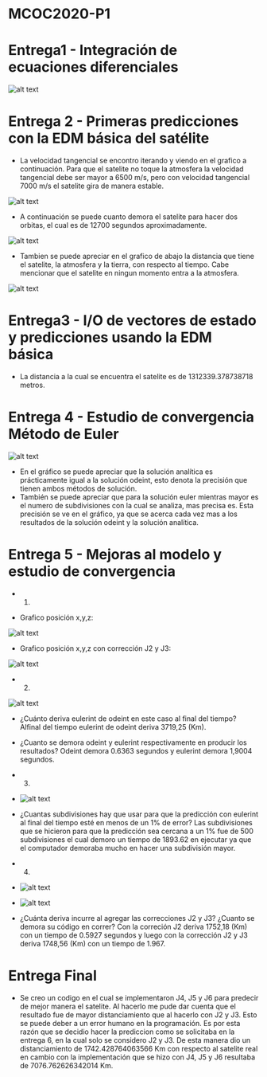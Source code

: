 # MCOC2020-P1
# Entrega1 - Integración de ecuaciones diferenciales

![alt text](https://github.com/jmbarriga1/MCOC2020-P1/blob/master/Entrega%201/graphic_balistica.png?raw=true)

# Entrega 2 - Primeras predicciones con la EDM básica del satélite

* La velocidad tangencial se encontro iterando y viendo en el grafico a continuación. Para que el satelite no toque la atmosfera la velocidad tangencial debe ser mayor a 6500 m/s, pero con velocidad tangencial 7000 m/s el satelite gira de manera estable.

![alt text](https://github.com/jmbarriga1/MCOC2020-P1/blob/master/Entrega%202/Velocidad%20tangencial%20en%20la%20cual%20esta%20estable%20y%20no%20toca%20la%20orbita.png?raw=true)

* A continuación se puede cuanto demora el satelite para hacer dos orbitas, el cual es de 12700 segundos aproximadamente.

![alt text](https://github.com/jmbarriga1/MCOC2020-P1/blob/master/Entrega%202/Distancia%20satelite%20respecto%20al%20tiempo%20para%20dos%20orbitas.png?raw=true)

* Tambien se puede apreciar  en el grafico de abajo la distancia que tiene el satelite, la atmosfera y la tierra, con respecto al tiempo. Cabe mencionar que el satelite en ningun momento entra a la atmosfera.

![alt text](https://github.com/jmbarriga1/MCOC2020-P1/blob/master/Entrega%202/Distancia%20satelite%2C%20tierra%20y%20orbita%20respecto%20al%20tiempo.png?raw=true)

# Entrega3 - I/O de vectores de estado y predicciones usando la EDM básica

* La distancia a la cual se encuentra el satelite es de 1312339.378738718 metros.

# Entrega 4 - Estudio de convergencia Método de Euler

![alt text](https://github.com/jmbarriga1/MCOC2020-P1/blob/master/Entrega%204/graphic_entrega4.png?raw=true)

* En el gráfico se puede apreciar que la solución analítica es prácticamente igual a la solución odeint, esto denota la precisión que tienen ambos métodos de solución.
* También se puede apreciar que para la solución euler mientras mayor es el numero de subdivisiones con la cual se analiza, mas precisa es.  Esta precisión se ve en el gráfico, ya que se acerca cada vez mas a los resultados de la solución odeint y la solución analítica.

# Entrega 5 - Mejoras al modelo y estudio de convergencia

* 1)

* Grafico posición x,y,z:

![alt text](https://github.com/jmbarriga1/MCOC2020-P1/blob/master/Entrega%205/graphic_5.1.png?raw=true)

* Grafico posición x,y,z con corrección J2 y J3:

![alt text](https://github.com/jmbarriga1/MCOC2020-P1/blob/master/Entrega%205/graphic_5.2.png?raw=true)

* 2)

![alt text](https://github.com/jmbarriga1/MCOC2020-P1/blob/master/Entrega%205/DistRealPre.png?raw=true)

* ¿Cuánto deriva eulerint de odeint en este caso al final del tiempo? Alfinal del tiempo eulerint de odeint deriva 3719,25 (Km).

* ¿Cuanto se demora odeint y eulerint respectivamente en producir los resultados? Odeint demora 0.6363 segundos y eulerint demora 1,9004 segundos.

* 3)

* ![alt text](https://github.com/jmbarriga1/MCOC2020-P1/blob/master/Entrega%205/Diferencia%20con%20N%20%3D%20500.png?raw=true)

* ¿Cuantas subdivisiones hay que usar para que la predicción con eulerint al final del tiempo esté en menos de un 1% de error? Las subdivisiones que se hicieron para que la predicción sea cercana a un 1% fue de 500 subdivisiones el cual demoro un tiempo de 1893.62 en ejecutar ya que el computador demoraba mucho en hacer una subdivisión mayor.

* 4)

* ![alt text](https://github.com/jmbarriga1/MCOC2020-P1/blob/master/Entrega%205/DistJ2.png?raw=true)

* ![alt text](https://github.com/jmbarriga1/MCOC2020-P1/blob/master/Entrega%205/DistJ2%2CJ3.png?raw=true)

* ¿Cuánta deriva incurre al agregar las correcciones J2 y J3? ¿Cuanto se demora su código en correr? Con la correción J2 deriva 1752,18 (Km) con un tiempo de 0.5927 segundos y luego con la corrección J2 y J3 deriva 1748,56 (Km) con un tiempo de 1.967.

# Entrega Final 

* Se creo un codigo en el cual se implementaron J4, J5 y J6 para predecir de mejor manera el satelite. Al hacerlo me pude dar cuenta que el resultado fue de mayor distanciamiento que al hacerlo con J2 y J3. Esto se puede deber a un error humano en la programación. Es por esta razón que se decidio hacer la prediccion como se solicitaba en la entrega 6, en la cual solo se considero J2 y J3. De esta manera dio un distanciamiento de 1742.428764063566 Km con respecto al satelite real en cambio con la implementación que se hizo con J4, J5 y J6 resultaba de 7076.762626342014 Km.
